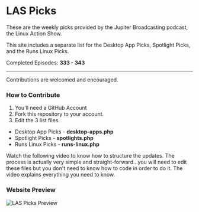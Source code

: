 LAS Picks
=========

These are the weekly picks provided by the Jupiter Broadcasting podcast, the Linux Action Show.

This site includes a separate list for the Desktop App Picks, Spotlight Picks, and the Runs Linux Picks.

Completed Episodes: **333 - 343**

---------------

Contributions are welcomed and encouraged.

### How to Contribute
1. You'll need a GitHub Account
2. Fork this repository to your account.
3. Edit the 3 list files.

- Desktop App Picks - **desktop-apps.php**
- Spotlight Picks - **spotlights.php**
- Runs Linux Picks - **runs-linux.php**

Watch the following video to know how to structure the updates. The process is actually very simple and straight-forward...you will need to edit these files but you don't need to know how to code in order to do it. The video explains everything you need to know.

### Website Preview

![LAS Picks Preview](http://michaeltunnell.com/jb/picks/las-picks-preview.jpg)

